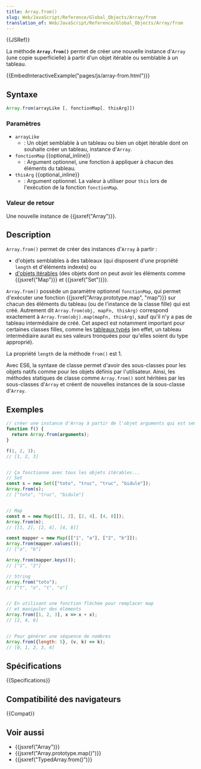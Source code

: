 ```yaml
---
title: Array.from()
slug: Web/JavaScript/Reference/Global_Objects/Array/from
translation_of: Web/JavaScript/Reference/Global_Objects/Array/from
---
```


{{JSRef}}

La méthode **`Array.from()`** permet de créer une nouvelle instance d'`Array` (une copie superficielle) à partir d'un objet itérable ou semblable à un tableau.

{{EmbedInteractiveExample("pages/js/array-from.html")}}

## Syntaxe

```js
Array.from(arrayLike [, fonctionMap[, thisArg]])
```

### Paramètres

- `arrayLike`
  - : Un objet semblable à un tableau ou bien un objet itérable dont on souhaite créer un tableau, instance d'`Array`.
- `fonctionMap` {{optional_inline}}
  - : Argument optionnel, une fonction à appliquer à chacun des éléments du tableau.
- `thisArg` {{optional_inline}}
  - : Argument optionnel. La valeur à utiliser pour `this` lors de l'exécution de la fonction `fonctionMap`.

### Valeur de retour

Une nouvelle instance de {{jsxref("Array")}}.

## Description

`Array.from()` permet de créer des instances d'`Array` à partir :

- d'objets semblables à des tableaux (qui disposent d'une propriété `length` et d'éléments indexés) ou
- [d'objets itérables](/fr/docs/Web/JavaScript/Guide/iterable) (des objets dont on peut avoir les éléments comme {{jsxref("Map")}} et {{jsxref("Set")}}).

`Array.from()` possède un paramètre optionnel `fonctionMap`, qui permet d'exécuter une fonction {{jsxref("Array.prototype.map", "map")}} sur chacun des éléments du tableau (ou de l'instance de la classe fille) qui est créé. Autrement dit `Array.from(obj, mapFn, thisArg)` correspond exactement à `Array.from(obj).map(mapFn, thisArg)`, sauf qu'il n'y a pas de tableau intermédiaire de créé. Cet aspect est notamment important pour certaines classes filles, comme les [tableaux typés](/fr/docs/JavaScript/Tableaux_typés) (en effet, un tableau intermédiaire aurait eu ses valeurs tronquées pour qu'elles soient du type approprié).

La propriété `length` de la méthode `from()` est 1.

Avec ES6, la syntaxe de classe permet d'avoir des sous-classes pour les objets natifs comme pour les objets définis par l'utilisateur. Ainsi, les méthodes statiques de classe comme `Array.from()` sont héritées par les sous-classes d'`Array` et créent de nouvelles instances de la sous-classe d'`Array`.

## Exemples

```js
// créer une instance d'Array à partir de l'objet arguments qui est semblable à un tableau
function f() {
  return Array.from(arguments);
}

f(1, 2, 3);
// [1, 2, 3]


// Ça fonctionne avec tous les objets itérables...
// Set
const s = new Set(["toto", "truc", "truc", "bidule"]);
Array.from(s);
// ["toto", "truc", "bidule"]


// Map
const m = new Map([[1, 2], [2, 4], [4, 8]]);
Array.from(m);
// [[1, 2], [2, 4], [4, 8]]

const mapper = new Map([["1", "a"], ["2", "b"]]);
Array.from(mapper.values());
// ["a", "b"]

Array.from(mapper.keys());
// ["1", "2"]

// String
Array.from("toto");
// ["t", "o", "t", "o"]


// En utilisant une fonction fléchée pour remplacer map
// et manipuler des éléments
Array.from([1, 2, 3], x => x + x);
// [2, 4, 6]


// Pour générer une séquence de nombres
Array.from({length: 5}, (v, k) => k);
// [0, 1, 2, 3, 4]
```

## Spécifications

{{Specifications}}

## Compatibilité des navigateurs

{{Compat}}

## Voir aussi

- {{jsxref("Array")}}
- {{jsxref("Array.prototype.map()")}}
- {{jsxref("TypedArray.from()")}}
